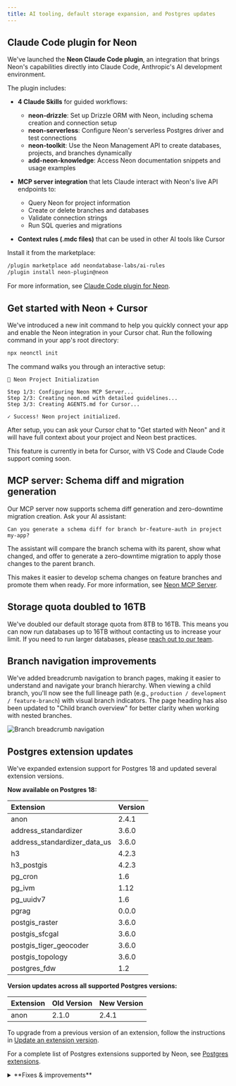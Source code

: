 ```yaml
---
title: AI tooling, default storage expansion, and Postgres updates
---
```


## Claude Code plugin for Neon

We've launched the **Neon Claude Code plugin**, an integration that brings Neon's capabilities directly into Claude Code, Anthropic's AI development environment.

The plugin includes:

- **4 Claude Skills** for guided workflows:
  - **neon-drizzle**: Set up Drizzle ORM with Neon, including schema creation and connection setup
  - **neon-serverless**: Configure Neon's serverless Postgres driver and test connections
  - **neon-toolkit**: Use the Neon Management API to create databases, projects, and branches dynamically
  - **add-neon-knowledge**: Access Neon documentation snippets and usage examples

- **MCP server integration** that lets Claude interact with Neon's live API endpoints to:
  - Query Neon for project information
  - Create or delete branches and databases
  - Validate connection strings
  - Run SQL queries and migrations

- **Context rules (.mdc files)** that can be used in other AI tools like Cursor

Install it from the marketplace:

```bash
/plugin marketplace add neondatabase-labs/ai-rules
/plugin install neon-plugin@neon
```

For more information, see [Claude Code plugin for Neon](/docs/ai/ai-claude-code-plugin).

## Get started with Neon + Cursor

We've introduced a new init command to help you quickly connect your app and enable the Neon integration in your Cursor chat. Run the following command in your app's root directory:

```bash
npx neonctl init
```

The command walks you through an interactive setup:

```
🚀 Neon Project Initialization

Step 1/3: Configuring Neon MCP Server...
Step 2/3: Creating neon.md with detailed guidelines...
Step 3/3: Creating AGENTS.md for Cursor...

✓ Success! Neon project initialized.
```

After setup, you can ask your Cursor chat to "Get started with Neon" and it will have full context about your project and Neon best practices.

This feature is currently in beta for Cursor, with VS Code and Claude Code support coming soon.

## MCP server: Schema diff and migration generation

Our MCP server now supports schema diff generation and zero-downtime migration creation. Ask your AI assistant:

```
Can you generate a schema diff for branch br-feature-auth in project my-app?
```

The assistant will compare the branch schema with its parent, show what changed, and offer to generate a zero-downtime migration to apply those changes to the parent branch.

This makes it easier to develop schema changes on feature branches and promote them when ready. For more information, see [Neon MCP Server](/docs/ai/neon-mcp-server).

## Storage quota doubled to 16TB

We've doubled our default storage quota from 8TB to 16TB. This means you can now run databases up to 16TB without contacting us to increase your limit. If you need to run larger databases, please [reach out to our team](https://neon.tech/contact-sales).

## Branch navigation improvements

We've added breadcrumb navigation to branch pages, making it easier to understand and navigate your branch hierarchy. When viewing a child branch, you'll now see the full lineage path (e.g., `production / development / feature-branch`) with visual branch indicators. The page heading has also been updated to "Child branch overview" for better clarity when working with nested branches.

![Branch breadcrumb navigation](/docs/changelog/branch-breadcrumbs-oct-2025.png)

## Postgres extension updates

We've expanded extension support for Postgres 18 and updated several extension versions.

**Now available on Postgres 18:**

| Extension                    | Version |
| :--------------------------- | :------ |
| anon                         | 2.4.1   |
| address_standardizer         | 3.6.0   |
| address_standardizer_data_us | 3.6.0   |
| h3                           | 4.2.3   |
| h3_postgis                   | 4.2.3   |
| pg_cron                      | 1.6     |
| pg_ivm                       | 1.12    |
| pg_uuidv7                    | 1.6     |
| pgrag                        | 0.0.0   |
| postgis_raster               | 3.6.0   |
| postgis_sfcgal               | 3.6.0   |
| postgis_tiger_geocoder       | 3.6.0   |
| postgis_topology             | 3.6.0   |
| postgres_fdw                 | 1.2     |

**Version updates across all supported Postgres versions:**

| Extension | Old Version | New Version |
| :-------- | :---------- | :---------- |
| anon      | 2.1.0       | 2.4.1       |

To upgrade from a previous version of an extension, follow the instructions in [Update an extension version](/docs/extensions/pg-extensions#update-an-extension-version).

For a complete list of Postgres extensions supported by Neon, see [Postgres extensions](/docs/extensions/pg-extensions).

<details>
<summary>**Fixes & improvements**</summary>

- **Child branch storage now capped at logical data size**

  We've introduced a storage billing cap for child branches. Previously, child branch storage cost was based on all data changes over time. Now, you're billed for the minimum of accumulated changes or your actual data size, ensuring you never pay more than the logical size of your data on a child branch. This change makes child branch storage costs more predictable and helps avoid charges from long-lived branches.

- **Neon Launchpad packages renamed**

  Neon Launchpad's packages were renamed: `neondb` → `get-db` (CLI) and `vite-plugin-postgres` → `vite-plugin-db` (Vite plugin). Use `npx get-db` to initiate Neon Launchpad.

  _Neon Launchpad enables instant provisioning of a Postgres database without configuration or account creation. See [Neon Launchpad](/docs/reference/neon-launchpad) to learn more._

</details>
